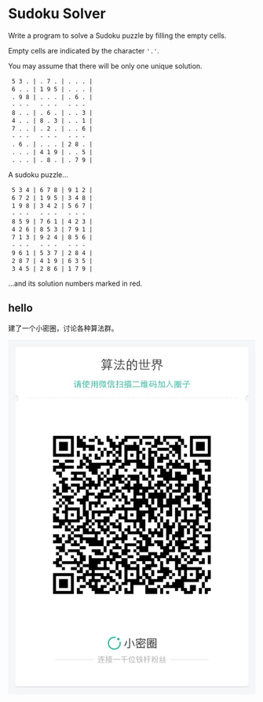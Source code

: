 # Sudoku Solver 

Write a program to solve a Sudoku puzzle by filling the empty cells.  

Empty cells are indicated by the character `'.'`.  


You may assume that there will be only one unique solution.  

```
 5 3 . | . 7 . | . . . |
 6 . . | 1 9 5 | . . . |
 . 9 8 | . . . | . 6 . |
 - - -   - - -   - - -  
 8 . . | . 6 . | . . 3 |
 4 . . | 8 . 3 | . . 1 |
 7 . . | . 2 . | . . 6 |
 - - -   - - -   - - -  
 . 6 . | . . . | 2 8 . |
 . . . | 4 1 9 | . . 5 |
 . . . | . 8 . | . 7 9 |
```


A sudoku puzzle...  

```
 5 3 4 | 6 7 8 | 9 1 2 |
 6 7 2 | 1 9 5 | 3 4 8 |
 1 9 8 | 3 4 2 | 5 6 7 |
 - - -   - - -   - - -  
 8 5 9 | 7 6 1 | 4 2 3 |
 4 2 6 | 8 5 3 | 7 9 1 |
 7 1 3 | 9 2 4 | 8 5 6 |
 - - -   - - -   - - -  
 9 6 1 | 5 3 7 | 2 8 4 |
 2 8 7 | 4 1 9 | 6 3 5 |
 3 4 5 | 2 8 6 | 1 7 9 |
```

...and its solution numbers marked in red.  



## hello

建了一个小密圈，讨论各种算法群。  

![小密圈](../../suanfa_xiaomiquan.jpg)

